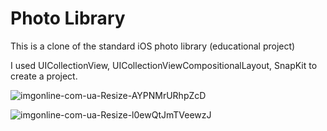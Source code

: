 # Photo Library

This is a clone of the standard iOS photo library (educational project)

I used UICollectionView, UICollectionViewCompositionalLayout, SnapKit to create a project.

![imgonline-com-ua-Resize-AYPNMrURhpZcD](https://user-images.githubusercontent.com/109585128/190136691-2175d6ec-e081-4ca3-b9c8-985bc19bbf9f.jpg)

![imgonline-com-ua-Resize-l0ewQtJmTVeewzJ](https://user-images.githubusercontent.com/109585128/190136843-fcfc972e-f899-4146-8e68-eda04a36f1ea.jpg)
